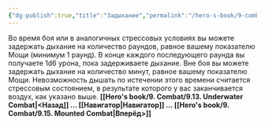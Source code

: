 ```yaml
---
{"dg-publish":true,"title":"Задыхание","permalink":"/hero-s-book/9-combat/9-14-suffocating/","dgPassFrontmatter":true}
---
```


Во время боя или в аналогичных стрессовых условиях вы можете задержать дыхание на количество раундов, равное вашему показателю Мощи (минимум 1 раунд). В конце каждого последующего раунда вы получаете 1d6 урона, пока задерживаете дыхание. 
Вне боя вы можете задержать дыхание на количество минут, равное вашему показателю Мощи. Невозможность дышать по истечении этого времени считается стрессовым состоянием, в результате которого у вас заканчивается воздух, как указано выше.
**[[Hero's book/9. Combat/9.13. Underwater Combat\|<Назад]] ... [[Навигатор\|Навигатор]] ... [[Hero's book/9. Combat/9.15. Mounted Combat\|Вперёд>]]**